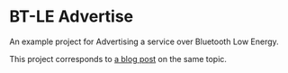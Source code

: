 # BT-LE Advertise
An example project for Advertising a service over Bluetooth Low Energy.

This project corresponds to [a blog post](http://jifalops.com/2015/07/21/how-to-use-bluetooth-low-energy-advertising-in-android-5-0-lollipop/) on the same topic.